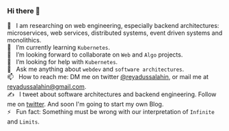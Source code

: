 ### Hi there 👋
🔭 &nbsp; I am researching on web engineering, especially backend architectures: microservices, web services, distributed systems, event driven systems and monolithics.  
🌱 &nbsp; I’m currently learning `Kubernetes`.  
👯 &nbsp; I’m looking forward to collaborate on `Web` and `Algo` projects.  
🤔 &nbsp; I’m looking for help with `Kubernetes`.  
💬 &nbsp; Ask me anything about `webdev` and `software architectures`.  
📫 &nbsp; How to reach me: DM me on twitter [@reyadussalahin](https://twitter.com/reyadussalahin), or mail me at [reyadussalahin@gmail.com](mailto:reyadussalahin@gmail.com).  
✍️ &nbsp; I tweet about software architectures and backend engineering. Follow me on [twitter](https://twitter.com/reyadussalahin). And soon I'm going to start my own Blog.  
⚡ &nbsp; Fun fact: Something must be wrong with our interpretation of `Infinite` and `Limits`.  
<!-- - 😄 Pronouns: ... -->

<!--
**reyadussalahin/reyadussalahin** is a ✨ _special_ ✨ repository because its `README.md` (this file) appears on your GitHub profile.

Here are some ideas to get you started:

- 🔭 I’m currently working on ...
- 🌱 I’m currently learning ...
- 👯 I’m looking to collaborate on ...
- 🤔 I’m looking for help with ...
- 💬 Ask me about ...
- 📫 How to reach me: ...
- 😄 Pronouns: ...
- ⚡ Fun fact: ...
-->

<!--
<div style="display: flex; justify-content: space-around;">
    <a href="https://github.com/reyadussalahin" style="padding: 0 3px;">
        <img alt="Reyad's Github stats" src="https://github-readme-stats.vercel.app/api?username=reyadussalahin&count_private=true&show_icons=true">
    </a>
    <a href="https://github.com/reyadussalahin" style="padding: 0 3px;">
        <img alt="Reyad's Github top langs" src="https://github-readme-stats.vercel.app/api/top-langs/?username=reyadussalahin&exclude_repo=kuhu&layout=compact">
    </a>
</div>

 -->
<!-- [![Reyad's GitHub stats](https://github-readme-stats.vercel.app/api?username=reyadussalahin&count_private=true&show_icons=true&theme=dark)](https://github.com/reyadussalahin)

[![Reyad's Github Top Langs](https://github-readme-stats.vercel.app/api/top-langs/?username=reyadussalahin&exclude_repo=kuhu&layout=compact)](https://github.com/reyadussalahin) -->
